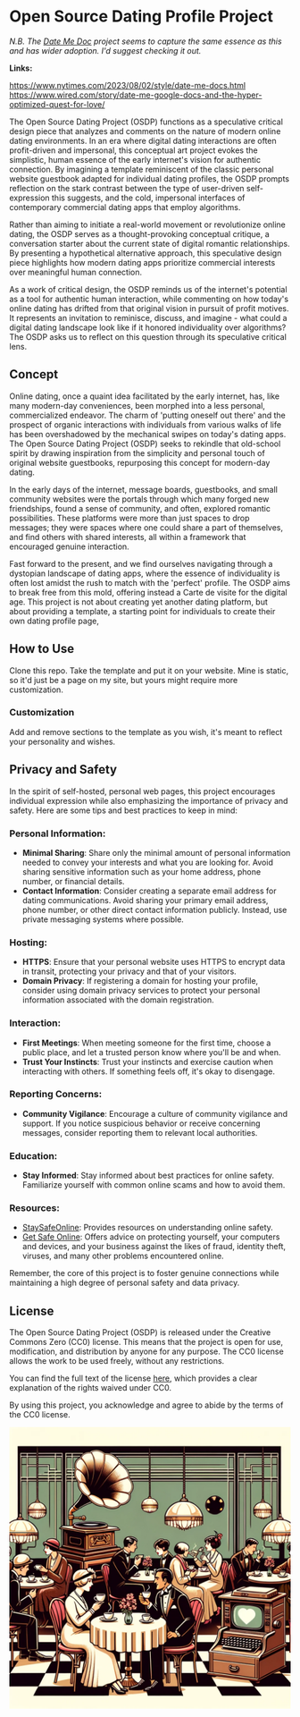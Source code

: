 # Open Source Dating Profile Project


<I>N.B. The [Date Me Doc](https://dateme.directory/) project seems to capture the same essence as this and has wider adoption. I'd suggest checking it out. </i>

<b>Links:</b>

https://www.nytimes.com/2023/08/02/style/date-me-docs.html<BR>
https://www.wired.com/story/date-me-google-docs-and-the-hyper-optimized-quest-for-love/<br>

The Open Source Dating Project (OSDP) functions as a speculative critical design piece that analyzes and comments on the nature of modern online dating environments. In an era where digital dating interactions are often profit-driven and impersonal, this conceptual art project evokes the simplistic, human essence of the early internet's vision for authentic connection. By imagining a template reminiscent of the classic personal website guestbook adapted for individual dating profiles, the OSDP prompts reflection on the stark contrast between the type of user-driven self-expression this suggests, and the cold, impersonal interfaces of contemporary commercial dating apps that employ algorithms. 

Rather than aiming to initiate a real-world movement or revolutionize online dating, the OSDP serves as a thought-provoking conceptual critique, a conversation starter about the current state of digital romantic relationships. By presenting a hypothetical alternative approach, this speculative design piece highlights how modern dating apps prioritize commercial interests over meaningful human connection. 

As a work of critical design, the OSDP reminds us of the internet's potential as a tool for authentic human interaction, while commenting on how today's online dating has drifted from that original vision in pursuit of profit motives. It represents an invitation to reminisce, discuss, and imagine - what could a digital dating landscape look like if it honored individuality over algorithms? The OSDP asks us to reflect on this question through its speculative critical lens.

## Concept

Online dating, once a quaint idea facilitated by the early internet, has, like many modern-day conveniences, been morphed into a less personal, commercialized endeavor. The charm of 'putting oneself out there' and the prospect of organic interactions with individuals from various walks of life has been overshadowed by the mechanical swipes on today's dating apps. The Open Source Dating Project (OSDP) seeks to rekindle that old-school spirit by drawing inspiration from the simplicity and personal touch of original website guestbooks, repurposing this concept for modern-day dating.

In the early days of the internet, message boards, guestbooks, and small community websites were the portals through which many forged new friendships, found a sense of community, and often, explored romantic possibilities. These platforms were more than just spaces to drop messages; they were spaces where one could share a part of themselves, and find others with shared interests, all within a framework that encouraged genuine interaction.

Fast forward to the present, and we find ourselves navigating through a dystopian landscape of dating apps, where the essence of individuality is often lost amidst the rush to match with the 'perfect' profile. The OSDP aims to break free from this mold, offering instead a Carte de visite for the digital age. This project is not about creating yet another dating platform, but about providing a template, a starting point for individuals to create their own dating profile page,

## How to Use
Clone this repo. Take the template and put it on your website. Mine is static, so it'd just be a page on my site, but yours might require more customization. 

### Customization
Add and remove sections to the template as you wish, it's meant to reflect your personality and wishes. 

## Privacy and Safety

In the spirit of self-hosted, personal web pages, this project encourages individual expression while also emphasizing the importance of privacy and safety. Here are some tips and best practices to keep in mind:

### Personal Information:
- **Minimal Sharing**: Share only the minimal amount of personal information needed to convey your interests and what you are looking for. Avoid sharing sensitive information such as your home address, phone number, or financial details.
- **Contact Information**: Consider creating a separate email address for dating communications. Avoid sharing your primary email address, phone number, or other direct contact information publicly. Instead, use private messaging systems where possible.

### Hosting:
- **HTTPS**: Ensure that your personal website uses HTTPS to encrypt data in transit, protecting your privacy and that of your visitors.
- **Domain Privacy**: If registering a domain for hosting your profile, consider using domain privacy services to protect your personal information associated with the domain registration.

### Interaction:
- **First Meetings**: When meeting someone for the first time, choose a public place, and let a trusted person know where you'll be and when.
- **Trust Your Instincts**: Trust your instincts and exercise caution when interacting with others. If something feels off, it's okay to disengage.

### Reporting Concerns:
- **Community Vigilance**: Encourage a culture of community vigilance and support. If you notice suspicious behavior or receive concerning messages, consider reporting them to relevant local authorities.

### Education:
- **Stay Informed**: Stay informed about best practices for online safety. Familiarize yourself with common online scams and how to avoid them.

### Resources:
- [StaySafeOnline](https://staysafeonline.org/): Provides resources on understanding online safety.
- [Get Safe Online](https://www.getsafeonline.org/): Offers advice on protecting yourself, your computers and devices, and your business against the likes of fraud, identity theft, viruses, and many other problems encountered online.

Remember, the core of this project is to foster genuine connections while maintaining a high degree of personal safety and data privacy.

## License

The Open Source Dating Project (OSDP) is released under the Creative Commons Zero (CC0) license. This means that the project is open for use, modification, and distribution by anyone for any purpose. The CC0 license allows the work to be used freely, without any restrictions.

You can find the full text of the license [here](https://creativecommons.org/publicdomain/zero/1.0/), which provides a clear explanation of the rights waived under CC0.

By using this project, you acknowledge and agree to abide by the terms of the CC0 license.

![Dating](date1.png)

